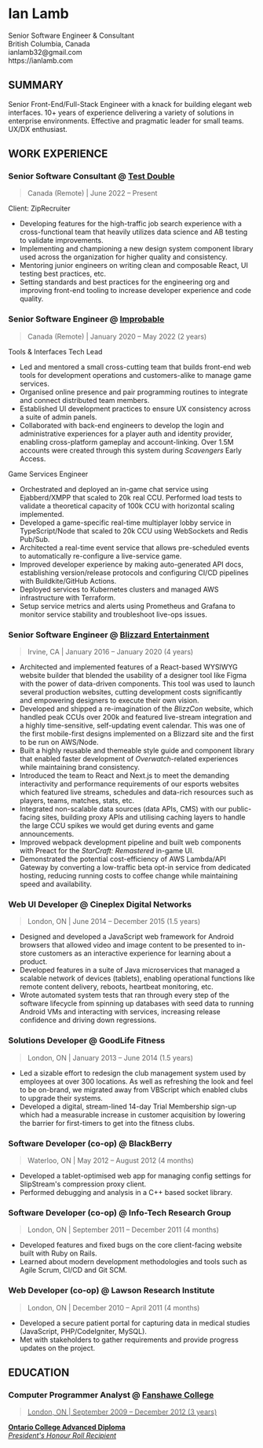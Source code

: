 # Ian Lamb

<div class="contact">
  <div>
    <div>Senior Software Engineer & Consultant</div>
    <div>British Columbia, Canada</div>
  </div>
  <div>
    <div>ianlamb32@gmail.com</div>
    <div>https://ianlamb.com</div>
  </div>
</div>

## SUMMARY

Senior Front-End/Full-Stack Engineer with a knack for building elegant web interfaces. 10+ years of experience delivering a variety of solutions in enterprise environments. Effective and pragmatic leader for small teams. UX/DX enthusiast.

## WORK EXPERIENCE

### Senior Software Consultant @ <a href="https://testdouble.com/" class="org" target="_blank" rel="noopener noreferrer">Test Double</a>

> Canada (Remote) | June 2022 – Present

Client: ZipRecruiter

-   Developing features for the high-traffic job search experience with a cross-functional team that heavily utilizes data science and AB testing to validate improvements.
-   Implementing and championing a new design system component library used across the organization for higher quality and consistency.
-   Mentoring junior engineers on writing clean and composable React, UI testing best practices, etc.
-   Setting standards and best practices for the engineering org and improving front-end tooling to increase developer experience and code quality.

### Senior Software Engineer @ <a href="https://www.improbable.io/" class="org" target="_blank" rel="noopener noreferrer">Improbable</a>

> Canada (Remote) | January 2020 – May 2022 (2 years)

Tools & Interfaces Tech Lead

-   Led and mentored a small cross-cutting team that builds front-end web tools for development operations and customers-alike to manage game services.
-   Organised online presence and pair programming routines to integrate and connect distributed team members.
-   Established UI development practices to ensure UX consistency across a suite of admin panels.
-   Collaborated with back-end engineers to develop the login and administrative experiences for a player auth and identity provider, enabling cross-platform gameplay and account-linking. Over 1.5M accounts were created through this system during _Scavengers_ Early Access.

Game Services Engineer

-   Orchestrated and deployed an in-game chat service using Ejabberd/XMPP that scaled to 20k real CCU. Performed load tests to validate a theoretical capacity of 100k CCU with horizontal scaling implemented.
-   Developed a game-specific real-time multiplayer lobby service in TypeScript/Node that scaled to 20k CCU using WebSockets and Redis Pub/Sub.
-   Architected a real-time event service that allows pre-scheduled events to automatically re-configure a live-service game.
-   Improved developer experience by making auto-generated API docs, establishing version/release protocols and configuring CI/CD pipelines with Buildkite/GitHub Actions.
-   Deployed services to Kubernetes clusters and managed AWS infrastructure with Terraform.
-   Setup service metrics and alerts using Prometheus and Grafana to monitor service stability and troubleshoot live-ops issues.

### Senior Software Engineer @ <a href="https://www.blizzard.com/" class="org" target="_blank" rel="noopener noreferrer">Blizzard Entertainment</a>

> Irvine, CA | January 2016 – January 2020 (4 years)

-   Architected and implemented features of a React-based WYSIWYG website builder that blended the usability of a designer tool like Figma with the power of data-driven components. This tool was used to launch several production websites, cutting development costs significantly and empowering designers to execute their own vision.
-   Developed and shipped a re-imagination of the _BlizzCon_ website, which handled peak CCUs over 200k and featured live-stream integration and a highly time-sensitive, self-updating event calendar. This was one of the first mobile-first designs implemented on a Blizzard site and the first to be run on AWS/Node.
-   Built a highly reusable and themeable style guide and component library that enabled faster development of _Overwatch_-related experiences while maintaining brand consistency.
-   Introduced the team to React and Next.js to meet the demanding interactivity and performance requirements of our esports websites which featured live streams, schedules and data-rich resources such as players, teams, matches, stats, etc.
-   Integrated non-scalable data sources (data APIs, CMS) with our public-facing sites, building proxy APIs and utilising caching layers to handle the large CCU spikes we would get during events and game announcements.
-   Improved webpack development pipeline and built web components with Preact for the _StarCraft: Remastered_ in-game UI.
-   Demonstrated the potential cost-efficiency of AWS Lambda/API Gateway by converting a low-traffic beta opt-in service from dedicated hosting, reducing running costs to coffee change while maintaining speed and availability.

### Web UI Developer @ <span class="org">Cineplex Digital Networks</span>

> London, ON | June 2014 – December 2015 (1.5 years)

-   Designed and developed a JavaScript web framework for Android browsers that allowed video and image content to be presented to in-store customers as an interactive experience for learning about a product.
-   Developed features in a suite of Java microservices that managed a scalable network of devices (tablets), enabling operational functions like remote content delivery, reboots, heartbeat monitoring, etc.
-   Wrote automated system tests that ran through every step of the software lifecycle from spinning up databases with seed data to running Android VMs and interacting with services, increasing release confidence and driving down regressions.

### Solutions Developer @ <span class="org">GoodLife Fitness</span>

> London, ON | January 2013 – June 2014 (1.5 years)

-   Led a sizable effort to redesign the club management system used by employees at over 300 locations. As well as refreshing the look and feel to be on-brand, we migrated away from VBScript which enabled clubs to upgrade their systems.
-   Developed a digital, stream-lined 14-day Trial Membership sign-up which had a measurable increase in customer acquisition by lowering the barrier for first-timers to get into the fitness clubs.

### Software Developer (co-op) @ <span class="org">BlackBerry</span>

> Waterloo, ON | May 2012 – August 2012 (4 months)

-   Developed a tablet-optimised web app for managing config settings for SlipStream's compression proxy client.
-   Performed debugging and analysis in a C++ based socket library.

### Software Developer (co-op) @ <span class="org">Info-Tech Research Group</span>

> London, ON | September 2011 – December 2011 (4 months)

-   Developed features and fixed bugs on the core client-facing website built with Ruby on Rails.
-   Learned about modern development methodologies and tools such as Agile Scrum, CI/CD and Git SCM.

### Web Developer (co-op) @ <span class="org">Lawson Research Institute</span>

> London, ON | December 2010 – April 2011 (4 months)

-   Developed a secure patient portal for capturing data in medical studies (JavaScript, PHP/CodeIgniter, MySQL).
-   Met with stakeholders to gather requirements and provide progress updates on the project.

## EDUCATION

### Computer Programmer Analyst @ <a href="https://www.fanshawec.ca/" class="org" target="_blank" rel="noopener noreferrer">Fanshawe College</span>

> London, ON | September 2009 – December 2012 (3 years)

<div><strong>Ontario College Advanced Diploma</strong></div>
<div><i>President's Honour Roll Recipient</i></div>
